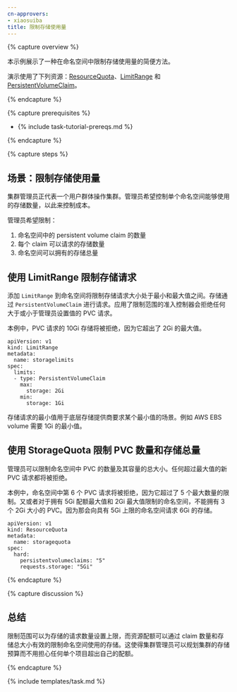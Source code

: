 ```yaml
---
cn-approvers:
- xiaosuiba
title: 限制存储使用量
---
```


{% capture overview %}

<!--
This example demonstrates an easy way to limit the amount of storage consumed in a namespace.

The following resources are used in the demonstration: [ResourceQuota](/docs/concepts/policy/resource-quotas/),
[LimitRange](/docs/tasks/administer-cluster/memory-default-namespace/),
and [PersistentVolumeClaim](/docs/concepts/storage/persistent-volumes/).
-->
本示例展示了一种在命名空间中限制存储使用量的简便方法。

演示使用了下列资源：[ResourceQuota](/docs/concepts/policy/resource-quotas/)、[LimitRange](/docs/tasks/administer-cluster/memory-default-namespace/) 和 [PersistentVolumeClaim](/docs/concepts/storage/persistent-volumes/)。

{% endcapture %}

{% capture prerequisites %}

* {% include task-tutorial-prereqs.md %}

{% endcapture %}

{% capture steps %}
<!--
## Scenario: Limiting Storage Consumption
-->
## 场景：限制存储使用量

<!--
The cluster-admin is operating a cluster on behalf of a user population and the admin wants to control
how much storage a single namespace can consume in order to control cost.
-->
集群管理员正代表一个用户群体操作集群。管理员希望控制单个命名空间能够使用的存储数量，以此来控制成本。

<!--
The admin would like to limit:

1. The number of persistent volume claims in a namespace
2. The amount of storage each claim can request
3. The amount of cumulative storage the namespace can have
-->
管理员希望限制：

1. 命名空间中的 persistent volume claim 的数量
2. 每个 claim 可以请求的存储数量
3. 命名空间可以拥有的存储总量

<!--
## LimitRange to limit requests for storage
-->
## 使用 LimitRange 限制存储请求

<!--
Adding a `LimitRange` to a namespace enforces storage request sizes to a minimum and maximum. Storage is requested
via `PersistentVolumeClaim`. The admission controller that enforces limit ranges will reject any PVC that is above or below
the values set by the admin.
-->
添加 `LimitRange` 到命名空间将限制存储请求大小处于最小和最大值之间。存储通过 `PersistentVolumeClaim` 进行请求。应用了限制范围的准入控制器会拒绝任何大于或小于管理员设置值的 PVC 请求。

<!--
In this example, a PVC requesting 10Gi of storage would be rejected because it exceeds the 2Gi max.
-->
本例中，PVC 请求的 10Gi 存储将被拒绝，因为它超出了 2Gi 的最大值。

```
apiVersion: v1
kind: LimitRange
metadata:
  name: storagelimits
spec:
  limits:
  - type: PersistentVolumeClaim
    max:
      storage: 2Gi
    min:
      storage: 1Gi
```
<!--
Minimum storage requests are used when the underlying storage provider requires certain minimums. For example,
AWS EBS volumes have a 1Gi minimum requirement.
-->
存储请求的最小值用于底层存储提供商要求某个最小值的场景。例如 AWS EBS volume 需要 1Gi 的最小值。

<!--
## StorageQuota to limit PVC count and cumulative storage capacity
-->
## 使用 StorageQuota 限制 PVC 数量和存储总量

<!--
Admins can limit the number of PVCs in a namespace as well as the cumulative capacity of those PVCs. New PVCs that exceed
either maximum value will be rejected.
-->
管理员可以限制命名空间中 PVC 的数量及其容量的总大小。任何超过最大值的新 PVC 请求都将被拒绝。

<!--
In this example, a 6th PVC in the namespace would be rejected because it exceeds the maximum count of 5. Alternatively,
a 5Gi maximum quota when combined with the 2Gi max limit above, cannot have 3 PVCs where each has 2Gi. That would be 6Gi requested
 for a namespace capped at 5Gi.
-->
本例中，命名空间中第 6 个 PVC 请求将被拒绝，因为它超过了 5 个最大数量的限制。又或者对于拥有 5Gi 配额最大值和 2Gi 最大值限制的命名空间，不能拥有 3 个 2Gi 大小的 PVC。因为那会向具有 5Gi 上限的命名空间请求 6Gi 的存储。

```
apiVersion: v1
kind: ResourceQuota
metadata:
  name: storagequota
spec:
  hard:
    persistentvolumeclaims: "5"
    requests.storage: "5Gi"
```

{% endcapture %}

{% capture discussion %}

<!--
## Summary
-->
## 总结

<!--
A limit range can put a ceiling on how much storage is requested while a resource quota can effectively cap the storage
consumed by a namespace through claim counts and cumulative storage capacity. The allows a cluster-admin to plan their
cluster's storage budget without risk of any one project going over their allotment.
-->
限制范围可以为存储的请求数量设置上限，而资源配额可以通过 claim 数量和存储总大小有效的限制命名空间使用的存储。这使得集群管理员可以规划集群的存储预算而不用担心任何单个项目超出自己的配额。

{% endcapture %}

{% include templates/task.md %}
